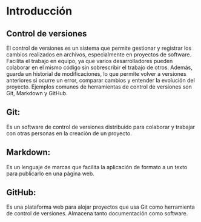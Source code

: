 # Introducción

## Control de versiones

El control de versiones es un sistema que permite gestionar y registrar los cambios realizados en archivos, especialmente en proyectos de software. Facilita el trabajo en equipo, ya que varios desarrolladores pueden colaborar en el mismo código sin sobrescribir el trabajo de otros. Además, guarda un historial de modificaciones, lo que permite volver a versiones anteriores si ocurre un error, comparar cambios y entender la evolución del proyecto. Ejemplos comunes de herramientas de control de versiones son Git, Markdown y GitHub.

## Git: 
Es un software de control de versiones distribuido para colaborar y trabajar con otras
personas en la creación de un proyecto.

## Markdown: 
Es un lenguaje de marcas que facilita la aplicación de formato a un texto para
publicarlo en una página web.

## GitHub: 
Es una plataforma web para alojar proyectos que usa Git como herramienta de
control de versiones. Almacena tanto documentación como software.
